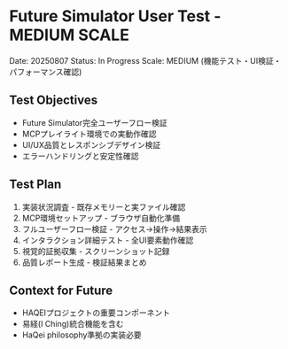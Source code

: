 # Future Simulator User Test - MEDIUM SCALE
Date: 20250807
Status: In Progress
Scale: MEDIUM (機能テスト・UI検証・パフォーマンス確認)

## Test Objectives
- Future Simulator完全ユーザーフロー検証
- MCPプレイライト環境での実動作確認  
- UI/UX品質とレスポンシブデザイン検証
- エラーハンドリングと安定性確認

## Test Plan
1. 実装状況調査 - 既存メモリーと実ファイル確認
2. MCP環境セットアップ - ブラウザ自動化準備
3. フルユーザーフロー検証 - アクセス→操作→結果表示
4. インタラクション詳細テスト - 全UI要素動作確認
5. 視覚的証拠収集 - スクリーンショット記録
6. 品質レポート生成 - 検証結果まとめ

## Context for Future
- HAQEIプロジェクトの重要コンポーネント
- 易経(I Ching)統合機能を含む
- HaQei philosophy準拠の実装必要